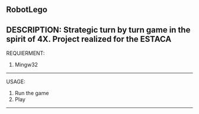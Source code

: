 RobotLego
--------------------------------------------------
DESCRIPTION:
Strategic turn by turn game in the spirit of 4X.
Project realized for the ESTACA
--------------------------------------------------
REQUIERMENT:
1. Mingw32
--------------------------------------------------
USAGE:
1. Run the game
2. Play
----------------------------------------
